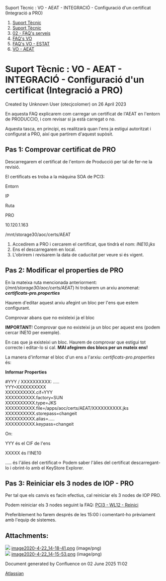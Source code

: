 Suport Tècnic : VO - AEAT - INTEGRACIÓ - Configuració d'un certificat (Integració a PRO)  

1.  [Suport Tècnic](index.md)
2.  [Suport Tècnic](13893782.md)
3.  [02 - FAQ's serveis](26313393.md)
4.  [FAQ's VO](28705575.md)
5.  [FAQ's VO - ESTAT](28705579.md)
6.  [VO - AEAT](VO---AEAT_36340975.md)

Suport Tècnic : VO - AEAT - INTEGRACIÓ - Configuració d'un certificat (Integració a PRO)
========================================================================================

Created by Unknown User (otecjcolomer) on 26 April 2023

En aquesta FAQ explicarem com carregar un certificat de l'AEAT en l'entorn de PRODUCCIO, i com revisar si ja està carregat o no.

Aquesta tasca, en principi, es realitzarà quan l'ens ja estigui autoritzat i configurat a PRO, així que partirem d'aquest supòsit.

Pas 1: Comprovar certificat de PRO
----------------------------------

Descarregarem el certificat de l'entorn de Producció per tal de fer-ne la revisió.

El certificats es troba a la màquina SOA de PCI3:

Entorn

IP

Ruta

PRO

10.120.1.163

/mnt/storage30/aoc/certs/AEAT

  

1.  Accedirem a PRO i cercarem el certificat, que tindrà el nom: _INE10.jks_
2.  Ens el descarregarem en local.
3.  L'obrirem i revisarem la data de caducitat per veure si és vigent.

Pas 2: Modificar el properties de PRO
-------------------------------------

En la mateixa ruta mencionada anteriorment: (_/mnt/storage30/aoc/certs/AEAT_) hi trobarem un arxiu anomenat: **_certificats-pro.properties_**

Haurem d'editar aquest arxiu afegint un bloc per l'ens que estem configurant.

Comprovar abans que no existeixi ja el bloc

**IMPORTANT**! Comprovar que no existeixi ja un bloc per aquest ens (podem cercar INE10 per exemple).

En cas que ja existeixi un bloc. Haurem de comprovar que estigui tot correcte i editar-lo si cal. **MAI afegirem dos blocs per un mateix ens!**

La manera d'informar el bloc d'un ens a l'arxiu: _certificats-pro.properties_ és:

**Informar Properties**

  

#YYY / XXXXXXXXXX: .....  
YYY\=XXXXXXXXXX  
XXXXXXXXXX.cif=YYY  
XXXXXXXXXX.factory=SUN  
XXXXXXXXXX.type=JKS  
XXXXXXXXXX.file=/apps/aoc/certs/AEAT/XXXXXXXXXX.jks  
XXXXXXXXXX.storepass=changeit  
XXXXXXXXXX.alias=.....  
XXXXXXXXXX.keypass=changeit

On:

YYY és el CIF de l'ens

XXXXX és l'INE10

..... és l'àlies del certificat→ Podem saber l'àlies del certificat descarregant-lo i obrint-lo amb el KeyStore Explorer.

Pas 3: Reiniciar els 3 nodes de IOP - PRO
-----------------------------------------

Per tal que els canvis es facin efectius, cal reiniciar els 3 nodes de IOP PRO.

Podem reiniciar els 3 nodes seguint la FAQ: [PCI3 - WL12 - Reinici](PCI3---WL12---Reinici_41520945.md)

Preferiblement ho farem després de les 15:00 i comentant-ho prèviament amb l'equip de sistemes.

  

  

  

Attachments:
------------

![](images/icons/bullet_blue.gif) [image2020-4-22\_14-18-41.png](attachments/81856174/81856175.png) (image/png)  
![](images/icons/bullet_blue.gif) [image2020-4-22\_14-15-53.png](attachments/81856174/81856176.png) (image/png)  

Document generated by Confluence on 02 June 2025 11:02

[Atlassian](http://www.atlassian.com/)